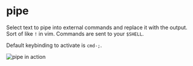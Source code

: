# pipe

Select text to pipe into external commands and replace it with the output. Sort
of like `!` in vim. Commands are sent to your `$SHELL`.

Default keybinding to activate is `cmd-;`.

![pipe in action](http://i.imgur.com/63TjiYI.gif)
